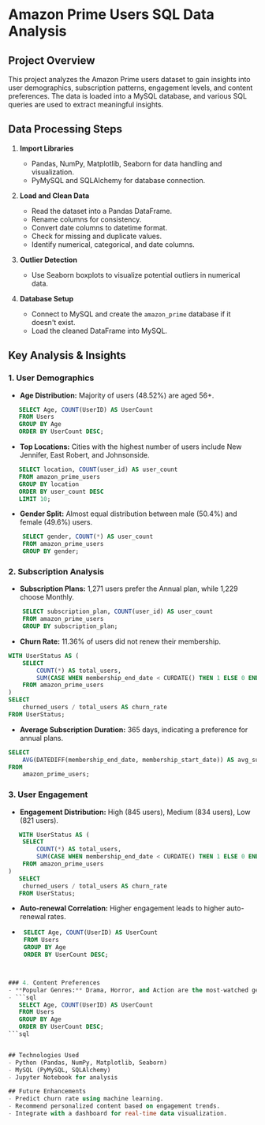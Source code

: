 # Amazon Prime Users SQL Data Analysis

## Project Overview
This project analyzes the Amazon Prime users dataset to gain insights into user demographics, subscription patterns, engagement levels, and content preferences. The data is loaded into a MySQL database, and various SQL queries are used to extract meaningful insights.

## Data Processing Steps
1. **Import Libraries**
   - Pandas, NumPy, Matplotlib, Seaborn for data handling and visualization.
   - PyMySQL and SQLAlchemy for database connection.

2. **Load and Clean Data**
   - Read the dataset into a Pandas DataFrame.
   - Rename columns for consistency.
   - Convert date columns to datetime format.
   - Check for missing and duplicate values.
   - Identify numerical, categorical, and date columns.

3. **Outlier Detection**
   - Use Seaborn boxplots to visualize potential outliers in numerical data.

4. **Database Setup**
   - Connect to MySQL and create the `amazon_prime` database if it doesn't exist.
   - Load the cleaned DataFrame into MySQL.

## Key Analysis & Insights
### 1. User Demographics
- **Age Distribution:** Majority of users (48.52%) are aged 56+.
```sql
   SELECT Age, COUNT(UserID) AS UserCount 
   FROM Users 
   GROUP BY Age 
   ORDER BY UserCount DESC;
```

- **Top Locations:** Cities with the highest number of users include New Jennifer, East Robert, and Johnsonside.
```sql
   SELECT location, COUNT(user_id) AS user_count
   FROM amazon_prime_users
   GROUP BY location
   ORDER BY user_count DESC
   LIMIT 10;
```

- **Gender Split:** Almost equal distribution between male (50.4%) and female (49.6%) users.
```sql
    SELECT gender, COUNT(*) AS user_count
    FROM amazon_prime_users
    GROUP BY gender;
```


### 2. Subscription Analysis
- **Subscription Plans:** 1,271 users prefer the Annual plan, while 1,229 choose Monthly.
```sql
    SELECT subscription_plan, COUNT(user_id) AS user_count
    FROM amazon_prime_users
    GROUP BY subscription_plan;
```

- **Churn Rate:** 11.36% of users did not renew their membership.
```sql
WITH UserStatus AS (
    SELECT 
        COUNT(*) AS total_users,
        SUM(CASE WHEN membership_end_date < CURDATE() THEN 1 ELSE 0 END) AS churned_users
    FROM amazon_prime_users
)
SELECT 
    churned_users / total_users AS churn_rate
FROM UserStatus;
```

- **Average Subscription Duration:** 365 days, indicating a preference for annual plans.
```sql
SELECT 
    AVG(DATEDIFF(membership_end_date, membership_start_date)) AS avg_subscription_duration
FROM 
    amazon_prime_users;
```


### 3. User Engagement
- **Engagement Distribution:** High (845 users), Medium (834 users), Low (821 users).
```sql
   WITH UserStatus AS (
    SELECT 
        COUNT(*) AS total_users,
        SUM(CASE WHEN membership_end_date < CURDATE() THEN 1 ELSE 0 END) AS churned_users
    FROM amazon_prime_users
)
   SELECT 
    churned_users / total_users AS churn_rate
   FROM UserStatus;
```

- **Auto-renewal Correlation:** Higher engagement leads to higher auto-renewal rates.
- ```sql
   SELECT Age, COUNT(UserID) AS UserCount 
   FROM Users 
   GROUP BY Age 
   ORDER BY UserCount DESC;
```sql


### 4. Content Preferences
- **Popular Genres:** Drama, Horror, and Action are the most-watched genres for Annual subscribers.
- ```sql
   SELECT Age, COUNT(UserID) AS UserCount 
   FROM Users 
   GROUP BY Age 
   ORDER BY UserCount DESC;
```sql


## Technologies Used
- Python (Pandas, NumPy, Matplotlib, Seaborn)
- MySQL (PyMySQL, SQLAlchemy)
- Jupyter Notebook for analysis

## Future Enhancements
- Predict churn rate using machine learning.
- Recommend personalized content based on engagement trends.
- Integrate with a dashboard for real-time data visualization.

